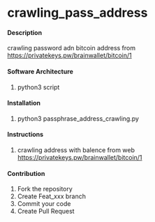 # crawling_pass_address

#### Description
crawling password adn bitcoin address from https://privatekeys.pw/brainwallet/bitcoin/1

#### Software Architecture
1.  python3 script

#### Installation

1.  python3 passphrase_address_crawling.py

#### Instructions

1.  crawling address with balence from web  https://privatekeys.pw/brainwallet/bitcoin/1

#### Contribution

1.  Fork the repository
2.  Create Feat_xxx branch
3.  Commit your code
4.  Create Pull Request

